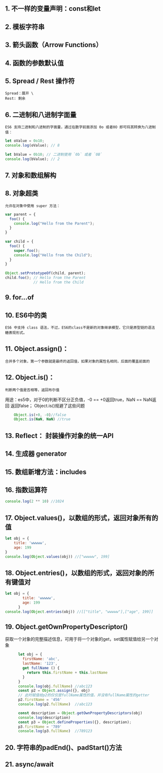 ## 1. 不一样的变量声明：const和let
## 2. 模板字符串    
## 3. 箭头函数（Arrow Functions）
## 4. 函数的参数默认值
## 5. Spread / Rest 操作符
    Spread：展开 \
    Rest: 剩余
## 6. 二进制和八进制字面量
    ES6 支持二进制和八进制的字面量，通过在数字前面添加 0o 或者0O 即可将其转换为八进制值：
```javascript
let oValue = 0o10;
console.log(oValue); // 8
 
let bValue = 0b10; // 二进制使用 `0b` 或者 `0B`
console.log(bValue); // 2
```
## 7. 对象和数组解构
## 8. 对象超类
    允许在对象中使用 super 方法：
```javascript
var parent = {
  foo() {
    console.log("Hello from the Parent");
  }
}
 
var child = {
  foo() {
    super.foo();
    console.log("Hello from the Child");
  }
}
 
Object.setPrototypeOf(child, parent);
child.foo(); // Hello from the Parent
             // Hello from the Child
```
## 9. for...of 
## 10. ES6中的类
    ES6 中支持 class 语法，不过，ES6的class不是新的对象继承模型，它只是原型链的语法糖表现形式。
## 11. Object.assign()：
    合并多个对象，第一个参数就是最终的返回值，如果对象的属性名相同，后面的覆盖前面的
## 12. Object.is()：
    判断两个值是否相等，返回布尔值
用途：es5中，对于0的判断不区分正负值，-0 == +0返回true，NaN == NaN返回 返回false；
Object.is()规避了这些问题
```javascript
    Object.is(+0, -0)//false
    Object.is(NaN, NaN) //true
```
## 13. Reflect： 封装操作对象的统一API
## 14. 生成器 generator
## 15. 数组新增方法：includes
## 16. 指数运算符
```javascript
console.log(2 ** 10) //1024
```
## 17. Object.values()，以数组的形式，返回对象所有的值
```javascript
let obj = {
    title: 'wwwww',
    age: 199
}
console.log(Object.values(obj)) //["wwwww", 199]
```
## 18. Object.entries()，以数组的形式，返回对象的所有键值对
```javascript
let obj = {
        title: 'wwwww',
        age: 199
      }
console.log(Object.entries(obj)) //[["title", "wwwww"],["age", 199]]
```
## 19. Object.getOwnPropertyDescriptor()
获取一个对象的完整描述信息，可用于将一个对象的get，set属性赋值给另一个对象
```javascript
      let obj = {
        firstName: 'abc',
        lastName: '123',
        get fullName () {
          return this.firstName + this.lastName
        }
      }
      console.log(obj.fullName) //abc123
      const p2 = Object.assign({}, obj)
      // 此时赋值给p2的仅仅是fullName属性的值，并没有fullName属性的getter
      p2.firstName = '456'
      console.log(p2.fullName)  //abc123

      const description = Object.getOwnPropertyDescriptors(obj)
      console.log(description)
      const p3 = Object.defineProperties({}, description);
      p3.firstName = '789'
      console.log(p3.fullName)  //789123
```
## 20. 字符串的padEnd()、padStart()方法
## 21. async/await

